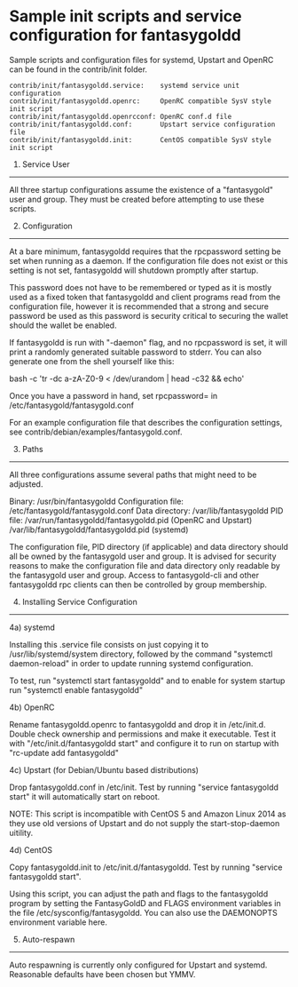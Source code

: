 Sample init scripts and service configuration for fantasygoldd
==========================================================

Sample scripts and configuration files for systemd, Upstart and OpenRC
can be found in the contrib/init folder.

    contrib/init/fantasygoldd.service:    systemd service unit configuration
    contrib/init/fantasygoldd.openrc:     OpenRC compatible SysV style init script
    contrib/init/fantasygoldd.openrcconf: OpenRC conf.d file
    contrib/init/fantasygoldd.conf:       Upstart service configuration file
    contrib/init/fantasygoldd.init:       CentOS compatible SysV style init script

1. Service User
---------------------------------

All three startup configurations assume the existence of a "fantasygold" user
and group.  They must be created before attempting to use these scripts.

2. Configuration
---------------------------------

At a bare minimum, fantasygoldd requires that the rpcpassword setting be set
when running as a daemon.  If the configuration file does not exist or this
setting is not set, fantasygoldd will shutdown promptly after startup.

This password does not have to be remembered or typed as it is mostly used
as a fixed token that fantasygoldd and client programs read from the configuration
file, however it is recommended that a strong and secure password be used
as this password is security critical to securing the wallet should the
wallet be enabled.

If fantasygoldd is run with "-daemon" flag, and no rpcpassword is set, it will
print a randomly generated suitable password to stderr.  You can also
generate one from the shell yourself like this:

bash -c 'tr -dc a-zA-Z0-9 < /dev/urandom | head -c32 && echo'

Once you have a password in hand, set rpcpassword= in /etc/fantasygold/fantasygold.conf

For an example configuration file that describes the configuration settings,
see contrib/debian/examples/fantasygold.conf.

3. Paths
---------------------------------

All three configurations assume several paths that might need to be adjusted.

Binary:              /usr/bin/fantasygoldd
Configuration file:  /etc/fantasygold/fantasygold.conf
Data directory:      /var/lib/fantasygoldd
PID file:            /var/run/fantasygoldd/fantasygoldd.pid (OpenRC and Upstart)
                     /var/lib/fantasygoldd/fantasygoldd.pid (systemd)

The configuration file, PID directory (if applicable) and data directory
should all be owned by the fantasygold user and group.  It is advised for security
reasons to make the configuration file and data directory only readable by the
fantasygold user and group.  Access to fantasygold-cli and other fantasygoldd rpc clients
can then be controlled by group membership.

4. Installing Service Configuration
-----------------------------------

4a) systemd

Installing this .service file consists on just copying it to
/usr/lib/systemd/system directory, followed by the command
"systemctl daemon-reload" in order to update running systemd configuration.

To test, run "systemctl start fantasygoldd" and to enable for system startup run
"systemctl enable fantasygoldd"

4b) OpenRC

Rename fantasygoldd.openrc to fantasygoldd and drop it in /etc/init.d.  Double
check ownership and permissions and make it executable.  Test it with
"/etc/init.d/fantasygoldd start" and configure it to run on startup with
"rc-update add fantasygoldd"

4c) Upstart (for Debian/Ubuntu based distributions)

Drop fantasygoldd.conf in /etc/init.  Test by running "service fantasygoldd start"
it will automatically start on reboot.

NOTE: This script is incompatible with CentOS 5 and Amazon Linux 2014 as they
use old versions of Upstart and do not supply the start-stop-daemon uitility.

4d) CentOS

Copy fantasygoldd.init to /etc/init.d/fantasygoldd. Test by running "service fantasygoldd start".

Using this script, you can adjust the path and flags to the fantasygoldd program by
setting the FantasyGoldD and FLAGS environment variables in the file
/etc/sysconfig/fantasygoldd. You can also use the DAEMONOPTS environment variable here.

5. Auto-respawn
-----------------------------------

Auto respawning is currently only configured for Upstart and systemd.
Reasonable defaults have been chosen but YMMV.
